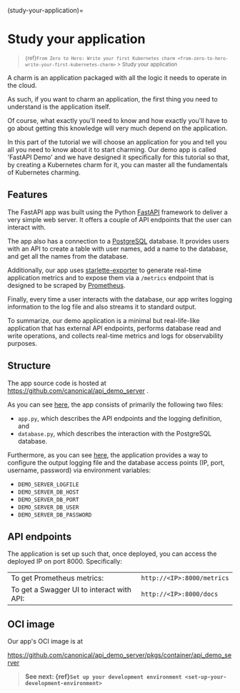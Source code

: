 (study-your-application)=
# Study your application

> <small> {ref}`From Zero to Hero: Write your first Kubernetes charm <from-zero-to-hero-write-your-first-kubernetes-charm>` > Study your application </small>

A charm is an application packaged with all the logic it needs to operate in the cloud.

As such, if you want to charm an application, the first thing you need to understand is the application itself.

Of course, what exactly you'll need to know and how exactly you'll have to go about getting this knowledge will very much depend on the application.

In this part of the tutorial we will choose an application for you and tell you all you need to know about it to start charming. Our demo app is called  'FastAPI Demo' and we have designed it specifically for this tutorial so that, by creating a Kubernetes charm for it, you can master all the fundamentals of Kubernetes charming.


<!--
This tutorial will introduce you to writing a Kubernetes charm with the Juju SDK. You will go through the process of charming the web application.
What does charming and Charmed Operator mean? Charmed Operator means all of the domain knowledge and expertise about an application distilled in clean and maintainable Python code.
Application that we use in current tutorial is based on Python FastAPI framework, utilizes PostgreSQL database and has Prometheus metrics scrape target. Once it is charmed, we will integrate our charm with existing PostgreSQL charm and Canonical Observability Stack (COS) bundle for monitoring purpose.

Before you start charming, it is essential to understand the application that you would like to charm. In this chapter of the tutorial we will thus familiarise ourselves with our demo app.

-->



## Features

The FastAPI app was built using the Python [FastAPI](https://fastapi.tiangolo.com/) framework to deliver a very simple web server. It offers a couple of API endpoints that the user can interact with.

The app also has a connection to a  [PostgreSQL](https://www.postgresql.org/) database. It provides users with an API to create a table with user names, add a name to the database, and get all the names from the database.

Additionally, our app uses [starlette-exporter](https://pypi.org/project/starlette-exporter/) to generate real-time application metrics and to expose them via a `/metrics` endpoint that is designed to be scraped by [Prometheus](https://prometheus.io/).

Finally, every time a user interacts with the database, our app writes logging information to the log file and also streams it to standard output.

To summarize, our demo application is a minimal but real-life-like application that has external API endpoints, performs database read and write operations, and collects real-time metrics and logs for observability purposes.


## Structure

The app source code is hosted at https://github.com/canonical/api_demo_server .

As you can see [here](https://github.com/canonical/api_demo_server/tree/master/api_demo_server), the app consists of primarily the following two files:

- `app.py`, which describes the API endpoints and the logging definition, and
- `database.py`, which describes the interaction with the PostgreSQL database.

Furthermore, as you can see [here](https://github.com/canonical/api_demo_server/tree/master?tab=readme-ov-file#configuration-via-environment-variables), the application provides a way to configure the output logging file and the database access points (IP, port, username, password) via environment variables:

- `DEMO_SERVER_LOGFILE`
- `DEMO_SERVER_DB_HOST`
- `DEMO_SERVER_DB_PORT`
- `DEMO_SERVER_DB_USER`
- `DEMO_SERVER_DB_PASSWORD`


## API endpoints

The application is set up such that, once deployed, you can access the deployed IP on port 8000. Specifically:


|||
|-|-|
| To get Prometheus metrics: | `http://<IP>:8000/metrics` |
| To get a Swagger UI to interact with API: |`http://<IP>:8000/docs`|

<!--
`http://<IP>:8000/metrics` - to get Prometheus metrics
`http://<IP>:8000/docs` - to get a Swagger UI to interact with API
-->

## OCI image

Our app's OCI image is at

https://github.com/canonical/api_demo_server/pkgs/container/api_demo_server

<!--
If you want to proceed with your own copy of an image please proceed with the following instruction.

Since charm framework operates around OCI images we need to build and publish our image.

You can inspect `Dockerfile` in the root of the app directory. We will build our image using docker on top of ubuntu:22.04 base. Later push it to the GitHub container registry (ghcr.io).

```
# Log in using environment variables for GitHub username and API token
docker login ghcr.io --username $gh_user --password=$ghcr_token

# Build image, execute from the directory with `Dockerfile`
docker build -t api_demo_server .

# Tag an image with ghcr tag and version.
# Specify your username and repo name where to push
docker tag api_demo_server ghcr.io/beliaev-maksim/api_demo_server:1.0.0

# now push your image to web host
docker push ghcr.io/beliaev-maksim/api_demo_server:1.0.0

```
-->


> **See next: {ref}`Set up your development environment <set-up-your-development-environment>`**
